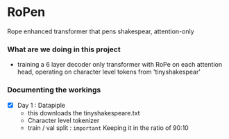 # RoPen
Rope enhanced transformer that pens shakespear, attention-only

### What are we doing in this project 

- training a 6 layer decoder only transformer with RoPe on each attention head, operating on character level tokens from 'tinyshakespear'


### Documenting the workings 

- [x] Day 1 : Datapiple
    - this downloads the tinyshakespeare.txt
    - Character level tokenizer
    - train / val split : `important` Keeping it in the ratio of 90:10 